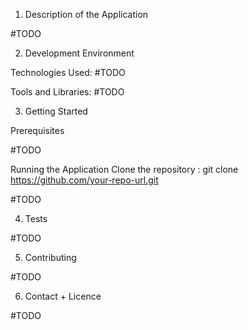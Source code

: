 1. Description of the Application

#TODO

2. Development Environment

Technologies Used:
#TODO

Tools and Libraries:
#TODO

3. Getting Started

Prerequisites

#TODO

Running the Application
Clone the repository : git clone https://github.com/your-repo-url.git

#TODO

4. Tests

#TODO

5. Contributing

#TODO

6. Contact + Licence

#TODO
